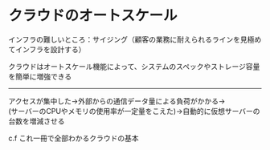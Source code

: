 # クラウドのオートスケール

インフラの難しいところ：サイジング（顧客の業務に耐えられるラインを見極めてインフラを設計する）

クラウドはオートスケール機能によって、システムのスペックやストレージ容量を簡単に増強できる  

---

アクセスが集中した->外部からの通信データ量による負荷がかかる->  
(サーバーのCPUやメモリの使用率が一定量をこえた)->自動的に仮想サーバーの台数を増減させる

c.f これ一冊で全部わかるクラウドの基本


